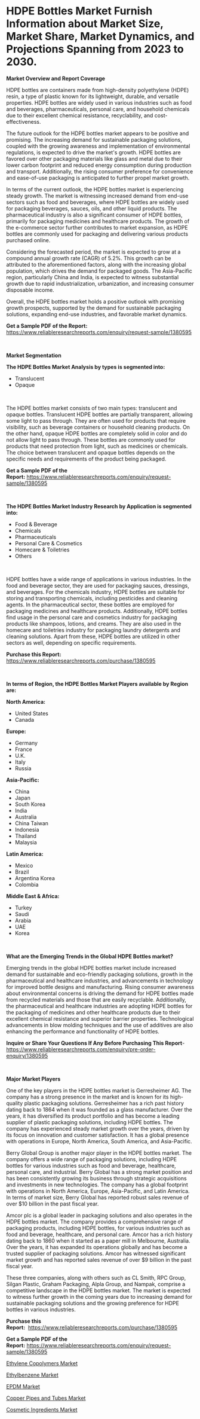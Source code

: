 <p><h1>HDPE Bottles Market Furnish Information about Market Size, Market Share, Market Dynamics, and Projections Spanning from 2023 to 2030.</h1></p><p><strong>Market Overview and Report Coverage</strong></p>
<p><p>HDPE bottles are containers made from high-density polyethylene (HDPE) resin, a type of plastic known for its lightweight, durable, and versatile properties. HDPE bottles are widely used in various industries such as food and beverages, pharmaceuticals, personal care, and household chemicals due to their excellent chemical resistance, recyclability, and cost-effectiveness.</p><p>The future outlook for the HDPE bottles market appears to be positive and promising. The increasing demand for sustainable packaging solutions, coupled with the growing awareness and implementation of environmental regulations, is expected to drive the market's growth. HDPE bottles are favored over other packaging materials like glass and metal due to their lower carbon footprint and reduced energy consumption during production and transport. Additionally, the rising consumer preference for convenience and ease-of-use packaging is anticipated to further propel market growth.</p><p>In terms of the current outlook, the HDPE bottles market is experiencing steady growth. The market is witnessing increased demand from end-use sectors such as food and beverages, where HDPE bottles are widely used for packaging beverages, sauces, oils, and other liquid products. The pharmaceutical industry is also a significant consumer of HDPE bottles, primarily for packaging medicines and healthcare products. The growth of the e-commerce sector further contributes to market expansion, as HDPE bottles are commonly used for packaging and delivering various products purchased online.</p><p>Considering the forecasted period, the market is expected to grow at a compound annual growth rate (CAGR) of 5.2%. This growth can be attributed to the aforementioned factors, along with the increasing global population, which drives the demand for packaged goods. The Asia-Pacific region, particularly China and India, is expected to witness substantial growth due to rapid industrialization, urbanization, and increasing consumer disposable income.</p><p>Overall, the HDPE bottles market holds a positive outlook with promising growth prospects, supported by the demand for sustainable packaging solutions, expanding end-use industries, and favorable market dynamics.</p></p>
<p><strong>Get a Sample PDF of the Report:</strong> <a href="https://www.reliableresearchreports.com/enquiry/request-sample/1380595">https://www.reliableresearchreports.com/enquiry/request-sample/1380595</a></p>
<p>&nbsp;</p>
<p><strong>Market Segmentation</strong></p>
<p><strong>The HDPE Bottles Market Analysis by types is segmented into:</strong></p>
<p><ul><li>Translucent</li><li>Opaque</li></ul></p>
<p>&nbsp;</p>
<p><p>The HDPE bottles market consists of two main types: translucent and opaque bottles. Translucent HDPE bottles are partially transparent, allowing some light to pass through. They are often used for products that require visibility, such as beverage containers or household cleaning products. On the other hand, opaque HDPE bottles are completely solid in color and do not allow light to pass through. These bottles are commonly used for products that need protection from light, such as medicines or chemicals. The choice between translucent and opaque bottles depends on the specific needs and requirements of the product being packaged.</p></p>
<p><strong>Get a Sample PDF of the Report:</strong>&nbsp;<a href="https://www.reliableresearchreports.com/enquiry/request-sample/1380595">https://www.reliableresearchreports.com/enquiry/request-sample/1380595</a></p>
<p>&nbsp;</p>
<p><strong>The HDPE Bottles Market Industry Research by Application is segmented into:</strong></p>
<p><ul><li>Food & Beverage</li><li>Chemicals</li><li>Pharmaceuticals</li><li>Personal Care & Cosmetics</li><li>Homecare & Toiletries</li><li>Others</li></ul></p>
<p>&nbsp;</p>
<p><p>HDPE bottles have a wide range of applications in various industries. In the food and beverage sector, they are used for packaging sauces, dressings, and beverages. For the chemicals industry, HDPE bottles are suitable for storing and transporting chemicals, including pesticides and cleaning agents. In the pharmaceutical sector, these bottles are employed for packaging medicines and healthcare products. Additionally, HDPE bottles find usage in the personal care and cosmetics industry for packaging products like shampoos, lotions, and creams. They are also used in the homecare and toiletries industry for packaging laundry detergents and cleaning solutions. Apart from these, HDPE bottles are utilized in other sectors as well, depending on specific requirements.</p></p>
<p><strong>Purchase this Report:</strong>&nbsp; <a href="https://www.reliableresearchreports.com/purchase/1380595">https://www.reliableresearchreports.com/purchase/1380595</a></p>
<p>&nbsp;</p>
<p><strong>In terms of Region, the HDPE Bottles Market Players available by Region are:</strong></p>
<p>
    <p> <strong> North America: </strong>
        <ul>
            <li>United States</li>
            <li>Canada</li>
        </ul>
        </p> 
    <p> <strong> Europe: </strong>
        <ul>
            <li>Germany</li>
            <li>France</li>
            <li>U.K.</li>
            <li>Italy</li>
            <li>Russia</li>
        </ul>
        </p> 
    <p> <strong> Asia-Pacific: </strong>
        <ul>
            <li>China</li>
            <li>Japan</li>
            <li>South Korea</li>
            <li>India</li>
            <li>Australia</li>
            <li>China Taiwan</li>
            <li>Indonesia</li>
            <li>Thailand</li>
            <li>Malaysia</li>
        </ul>
        </p> 
    <p> <strong> Latin America: </strong>
        <ul>
            <li>Mexico</li>
            <li>Brazil</li>
            <li>Argentina Korea</li>
            <li>Colombia</li>
        </ul>
        </p> 
    <p> <strong> Middle East & Africa: </strong>
        <ul>
            <li>Turkey</li>
            <li>Saudi</li>
            <li>Arabia</li>
            <li>UAE</li>
            <li>Korea</li>
        </ul>
    </p>
    </p>
<p>&nbsp;</p>
<p><strong>What are the Emerging Trends in the Global HDPE Bottles market?</strong></p>
<p><p>Emerging trends in the global HDPE bottles market include increased demand for sustainable and eco-friendly packaging solutions, growth in the pharmaceutical and healthcare industries, and advancements in technology for improved bottle designs and manufacturing. Rising consumer awareness about environmental concerns is driving the demand for HDPE bottles made from recycled materials and those that are easily recyclable. Additionally, the pharmaceutical and healthcare industries are adopting HDPE bottles for the packaging of medicines and other healthcare products due to their excellent chemical resistance and superior barrier properties. Technological advancements in blow molding techniques and the use of additives are also enhancing the performance and functionality of HDPE bottles.</p></p>
<p><strong>Inquire or Share Your Questions If Any Before Purchasing This Report</strong>- <a href="https://www.reliableresearchreports.com/enquiry/pre-order-enquiry/1380595">https://www.reliableresearchreports.com/enquiry/pre-order-enquiry/1380595</a></p>
<p>&nbsp;</p>
<p><strong>Major Market Players</strong></p>
<p><p>One of the key players in the HDPE bottles market is Gerresheimer AG. The company has a strong presence in the market and is known for its high-quality plastic packaging solutions. Gerresheimer has a rich past history dating back to 1864 when it was founded as a glass manufacturer. Over the years, it has diversified its product portfolio and has become a leading supplier of plastic packaging solutions, including HDPE bottles. The company has experienced steady market growth over the years, driven by its focus on innovation and customer satisfaction. It has a global presence with operations in Europe, North America, South America, and Asia-Pacific.</p><p>Berry Global Group is another major player in the HDPE bottles market. The company offers a wide range of packaging solutions, including HDPE bottles for various industries such as food and beverage, healthcare, personal care, and industrial. Berry Global has a strong market position and has been consistently growing its business through strategic acquisitions and investments in new technologies. The company has a global footprint with operations in North America, Europe, Asia-Pacific, and Latin America. In terms of market size, Berry Global has reported robust sales revenue of over $10 billion in the past fiscal year.</p><p>Amcor plc is a global leader in packaging solutions and also operates in the HDPE bottles market. The company provides a comprehensive range of packaging products, including HDPE bottles, for various industries such as food and beverage, healthcare, and personal care. Amcor has a rich history dating back to 1860 when it started as a paper mill in Melbourne, Australia. Over the years, it has expanded its operations globally and has become a trusted supplier of packaging solutions. Amcor has witnessed significant market growth and has reported sales revenue of over $9 billion in the past fiscal year.</p><p>These three companies, along with others such as CL Smith, RPC Group, Silgan Plastic, Graham Packaging, Alpla Group, and Nampak, comprise a competitive landscape in the HDPE bottles market. The market is expected to witness further growth in the coming years due to increasing demand for sustainable packaging solutions and the growing preference for HDPE bottles in various industries.</p></p>
<p><strong>Purchase this Report:</strong>&nbsp;&nbsp;<a href="https://www.reliableresearchreports.com/purchase/1380595">https://www.reliableresearchreports.com/purchase/1380595</a></p>
<p></p>
<p><strong>Get a Sample PDF of the Report:</strong>&nbsp;<a href="https://www.reliableresearchreports.com/enquiry/request-sample/1380595">https://www.reliableresearchreports.com/enquiry/request-sample/1380595</a></p>
<p><p><a href="https://github.com/aashishrp02/Market-Research-Report-List-1/blob/main/ethylene-copolymers-market.md">Ethylene Copolymers Market</a></p><p><a href="https://github.com/aashishrp/Market-Research-Report-List-1/blob/main/ethylbenzene-market.md">Ethylbenzene Market</a></p><p><a href="https://github.com/rahu1506/Market-Research-Report-List-1/blob/main/epdm-market.md">EPDM Market</a></p><p><a href="https://github.com/rahu1502/Market-Research-Report-List-1/blob/main/copper-pipes-and-tubes-market.md">Copper Pipes and Tubes Market</a></p><p><a href="https://github.com/rahu1505/Market-Research-Report-List-1/blob/main/cosmetic-ingredients-market.md">Cosmetic Ingredients Market</a></p></p>
